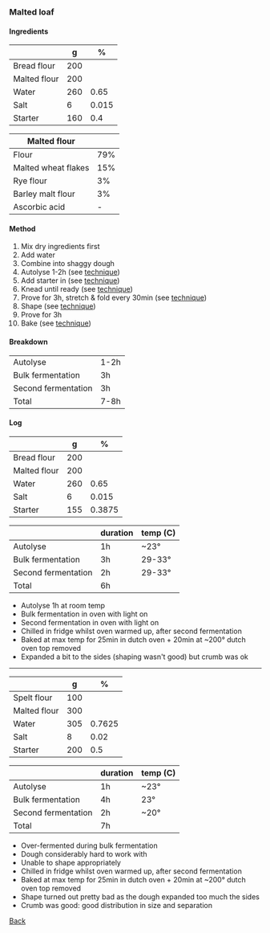 ### Malted loaf

#### Ingredients

|              | g   | %     |
| ------------ | --- | ----- |
| Bread flour  | 200 |       |
| Malted flour | 200 |       |
| Water        | 260 | 0.65  |
| Salt         | 6   | 0.015 |
| Starter      | 160 | 0.4   |

| Malted flour        |     |
| ------------------- | --- |
| Flour               | 79% |
| Malted wheat flakes | 15% |
| Rye flour           | 3%  |
| Barley malt flour   | 3%  |
| Ascorbic acid       | -   |

#### Method

1. Mix dry ingredients first
1. Add water
1. Combine into shaggy dough
1. Autolyse 1-2h (see [technique](../technique.md#Autolyse))
1. Add starter in (see [technique](../technique.md))
1. Knead until ready (see [technique](../technique.md#Kneading))
1. Prove for 3h, stretch & fold every 30min (see [technique](../technique.md#Proving))
1. Shape (see [technique](../technique.md#Shaping))
1. Prove for 3h
1. Bake (see [technique](../technique.md#Baking))

#### Breakdown

|                     |      |
| ------------------- | ---- |
| Autolyse            | 1-2h |
| Bulk fermentation   | 3h   |
| Second fermentation | 3h   |
| Total               | 7-8h |

#### Log

|              | g   | %      |
| ------------ | --- | ------ |
| Bread flour  | 200 |        |
| Malted flour | 200 |        |
| Water        | 260 | 0.65   |
| Salt         | 6   | 0.015  |
| Starter      | 155 | 0.3875 |

|                     | duration | temp (C) |
| ------------------- | -------- | -------- |
| Autolyse            | 1h       | ~23°     |
| Bulk fermentation   | 3h       | 29-33°   |
| Second fermentation | 2h       | 29-33°   |
| Total               | 6h       |          |

- Autolyse 1h at room temp
- Bulk fermentation in oven with light on
- Second fermentation in oven with light on
- Chilled in fridge whilst oven warmed up, after second fermentation
- Baked at max temp for 25min in dutch oven + 20min at ~200° dutch oven top removed
- Expanded a bit to the sides (shaping wasn't good) but crumb was ok

<hr/>

|              | g   | %      |
| ------------ | --- | ------ |
| Spelt flour  | 100 |        |
| Malted flour | 300 |        |
| Water        | 305 | 0.7625 |
| Salt         | 8   | 0.02   |
| Starter      | 200 | 0.5    |

|                     | duration | temp (C) |
| ------------------- | -------- | -------- |
| Autolyse            | 1h       | ~23°     |
| Bulk fermentation   | 4h       | 23°      |
| Second fermentation | 2h       | ~20°     |
| Total               | 7h       |          |

- Over-fermented during bulk fermentation
- Dough considerably hard to work with
- Unable to shape appropriately
- Chilled in fridge whilst oven warmed up, after second fermentation
- Baked at max temp for 25min in dutch oven + 20min at ~200° dutch oven top removed
- Shape turned out pretty bad as the dough expanded too much the sides
- Crumb was good: good distribution in size and separation

[Back](../README.md)
